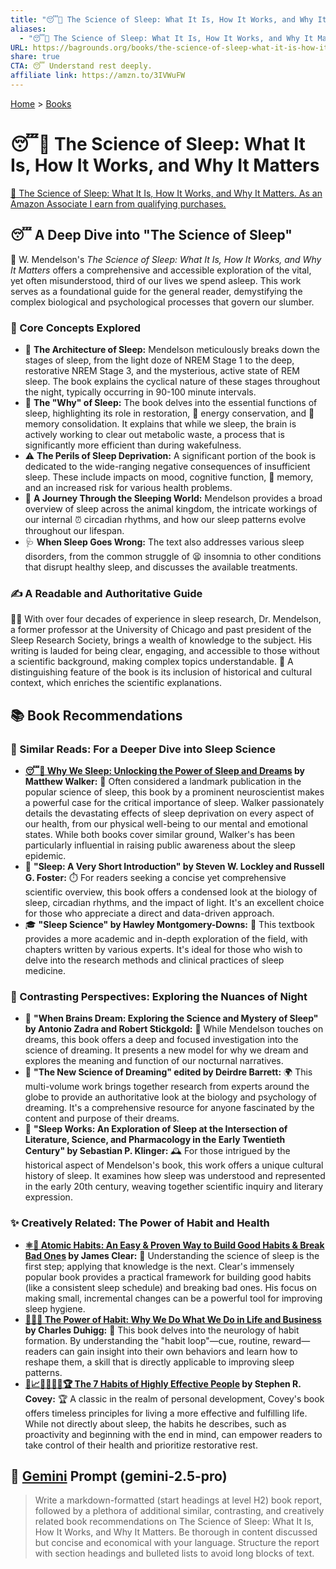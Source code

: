 ```yaml
---
title: "😴🔬 The Science of Sleep: What It Is, How It Works, and Why It Matters"
aliases:
  - "😴🔬 The Science of Sleep: What It Is, How It Works, and Why It Matters"
URL: https://bagrounds.org/books/the-science-of-sleep-what-it-is-how-it-works-and-why-it-matters
share: true
CTA: 😴 Understand rest deeply.
affiliate link: https://amzn.to/3IVWuFW
---
```

[Home](../index.md) > [Books](./index.md)  
# 😴🔬 The Science of Sleep: What It Is, How It Works, and Why It Matters  
[🛒 The Science of Sleep: What It Is, How It Works, and Why It Matters. As an Amazon Associate I earn from qualifying purchases.](https://amzn.to/3IVWuFW)  
  
## 😴 A Deep Dive into "The Science of Sleep"  
  
📖 W. Mendelson's *The Science of Sleep: What It Is, How It Works, and Why It Matters* offers a comprehensive and accessible exploration of the vital, yet often misunderstood, third of our lives we spend asleep. This work serves as a foundational guide for the general reader, demystifying the complex biological and psychological processes that govern our slumber.  
  
### 🧠 Core Concepts Explored  
  
* 🛌 **The Architecture of Sleep:** Mendelson meticulously breaks down the stages of sleep, from the light doze of NREM Stage 1 to the deep, restorative NREM Stage 3, and the mysterious, active state of REM sleep. The book explains the cyclical nature of these stages throughout the night, typically occurring in 90-100 minute intervals.  
* 🤔 **The "Why" of Sleep:** The book delves into the essential functions of sleep, highlighting its role in restoration, 🔋 energy conservation, and 🧠 memory consolidation. It explains that while we sleep, the brain is actively working to clear out metabolic waste, a process that is significantly more efficient than during wakefulness.  
* ⚠️ **The Perils of Sleep Deprivation:** A significant portion of the book is dedicated to the wide-ranging negative consequences of insufficient sleep. These include impacts on mood, cognitive function, 🧠 memory, and an increased risk for various health problems.  
* 🐾 **A Journey Through the Sleeping World:** Mendelson provides a broad overview of sleep across the animal kingdom, the intricate workings of our internal ⏰ circadian rhythms, and how our sleep patterns evolve throughout our lifespan.  
* 🩺 **When Sleep Goes Wrong:** The text also addresses various sleep disorders, from the common struggle of 😫 insomnia to other conditions that disrupt healthy sleep, and discusses the available treatments.  
  
### ✍️ A Readable and Authoritative Guide  
  
👨‍⚕️ With over four decades of experience in sleep research, Dr. Mendelson, a former professor at the University of Chicago and past president of the Sleep Research Society, brings a wealth of knowledge to the subject. His writing is lauded for being clear, engaging, and accessible to those without a scientific background, making complex topics understandable. 📜 A distinguishing feature of the book is its inclusion of historical and cultural context, which enriches the scientific explanations.  
  
## 📚 Book Recommendations  
  
### 📖 Similar Reads: For a Deeper Dive into Sleep Science  
  
* **[😴💭 Why We Sleep: Unlocking the Power of Sleep and Dreams](./why-we-sleep-unlocking-the-power-of-sleep-and-dreams.md) by Matthew Walker:** 🧠 Often considered a landmark publication in the popular science of sleep, this book by a prominent neuroscientist makes a powerful case for the critical importance of sleep. Walker passionately details the devastating effects of sleep deprivation on every aspect of our health, from our physical well-being to our mental and emotional states. While both books cover similar ground, Walker's has been particularly influential in raising public awareness about the sleep epidemic.  
* 🔬 **"Sleep: A Very Short Introduction" by Steven W. Lockley and Russell G. Foster:** ⏱️ For readers seeking a concise yet comprehensive scientific overview, this book offers a condensed look at the biology of sleep, circadian rhythms, and the impact of light. It's an excellent choice for those who appreciate a direct and data-driven approach.  
* 🎓 **"Sleep Science" by Hawley Montgomery-Downs:** 📑 This textbook provides a more academic and in-depth exploration of the field, with chapters written by various experts. It's ideal for those who wish to delve into the research methods and clinical practices of sleep medicine.  
  
### 🌌 Contrasting Perspectives: Exploring the Nuances of Night  
  
* 💭 **"When Brains Dream: Exploring the Science and Mystery of Sleep" by Antonio Zadra and Robert Stickgold:** 🛌 While Mendelson touches on dreams, this book offers a deep and focused investigation into the science of dreaming. It presents a new model for why we dream and explores the meaning and function of our nocturnal narratives.  
* 📕 **"The New Science of Dreaming" edited by Deirdre Barrett:** 🌍 This multi-volume work brings together research from experts around the globe to provide an authoritative look at the biology and psychology of dreaming. It's a comprehensive resource for anyone fascinated by the content and purpose of their dreams.  
* 📜 **"Sleep Works: An Exploration of Sleep at the Intersection of Literature, Science, and Pharmacology in the Early Twentieth Century" by Sebastian P. Klinger:** 🕰️ For those intrigued by the historical aspect of Mendelson's book, this work offers a unique cultural history of sleep. It examines how sleep was understood and represented in the early 20th century, weaving together scientific inquiry and literary expression.  
  
### ✨ Creatively Related: The Power of Habit and Health  
  
* **[⚛️🔄 Atomic Habits: An Easy & Proven Way to Build Good Habits & Break Bad Ones](./atomic-habits.md) by James Clear:** 🧠 Understanding the science of sleep is the first step; applying that knowledge is the next. Clear's immensely popular book provides a practical framework for building good habits (like a consistent sleep schedule) and breaking bad ones. His focus on making small, incremental changes can be a powerful tool for improving sleep hygiene.  
* **[🔄🧠💪 The Power of Habit: Why We Do What We Do in Life and Business](./the-power-of-habit.md) by Charles Duhigg:** 🧠 This book delves into the neurology of habit formation. By understanding the "habit loop"—cue, routine, reward—readers can gain insight into their own behaviors and learn how to reshape them, a skill that is directly applicable to improving sleep patterns.  
* **[👤📈🎯🌟🔑🤝🏆 The 7 Habits of Highly Effective People](./the-7-habits-of-highly-effective-people.md) by Stephen R. Covey:** 🏆 A classic in the realm of personal development, Covey's book offers timeless principles for living a more effective and fulfilling life. While not directly about sleep, the habits he describes, such as proactivity and beginning with the end in mind, can empower readers to take control of their health and prioritize restorative rest.  
  
## 💬 [Gemini](../software/gemini.md) Prompt (gemini-2.5-pro)  
> Write a markdown-formatted (start headings at level H2) book report, followed by a plethora of additional similar, contrasting, and creatively related book recommendations on The Science of Sleep: What It Is, How It Works, and Why It Matters. Be thorough in content discussed but concise and economical with your language. Structure the report with section headings and bulleted lists to avoid long blocks of text.